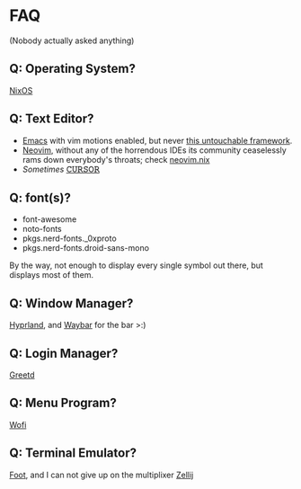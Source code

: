 # FAQ
(Nobody actually asked anything)

## Q: Operating System?
[NixOS](https://nixos.wiki/wiki/Overview_of_the_NixOS_Linux_distribution)

## Q: Text Editor?
- [Emacs](https://www.gnu.org/software/emacs/) with vim motions enabled, but never [this untouchable framework](https://github.com/doomemacs/doomemacs).
- [Neovim](https://neovim.io/), without any of the horrendous IDEs its community ceaselessly rams down everybody's throats; check [neovim.nix](./modules/neovim.nix)
- *Sometimes* [**𝙲𝚄𝚁𝚂𝙾𝚁**](https://www.cursor.com/)

## Q: font(s)?
- font-awesome
- noto-fonts
- pkgs.nerd-fonts._0xproto
- pkgs.nerd-fonts.droid-sans-mono

By the way, not enough to display every single symbol out there, but displays most of them.

## Q: Window Manager?
[Hyprland](https://hyprland.org/), and [Waybar](https://wiki.archlinux.org/title/Waybar) for the bar >:)

## Q: Login Manager?
[Greetd](https://wiki.archlinux.org/title/Greetd)

## Q: Menu Program?
[Wofi](https://man.archlinux.org/man/wofi.1)

## Q: Terminal Emulator?
[Foot](https://wiki.archlinux.org/title/Foot), and I can not give up on the multiplixer [Zellij](https://zellij.dev/)


